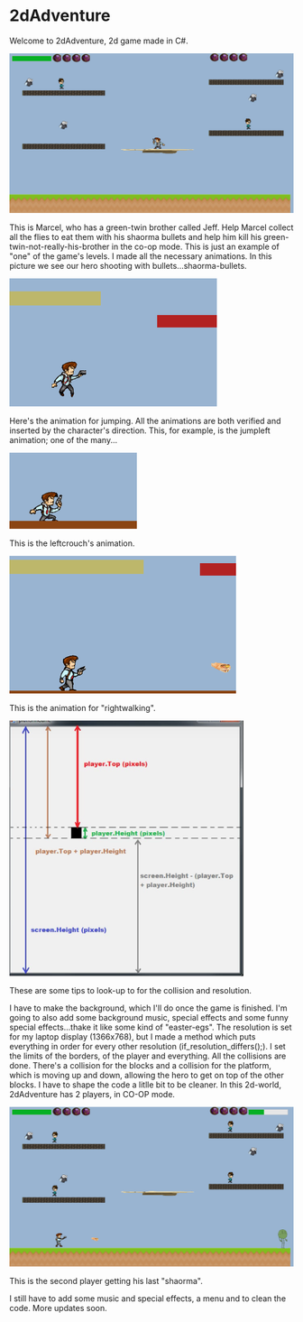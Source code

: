 # 2dAdventure

Welcome to 2dAdventure, 2d game made in C#.

![Screenshot]( 	printscreen.png)

This is Marcel, who has a green-twin brother called Jeff. Help Marcel collect all the flies to eat them with his shaorma bullets and help him kill his green-twin-not-really-his-brother in the co-op mode. 
This is just an example of "one" of the game's levels.
I made all the necessary animations. In this picture we see our hero shooting with bullets...shaorma-bullets.



![Screenshot]( 	Screenshot_2.png)

Here's the animation for jumping. All the animations are both verified and inserted by the character's direction. This, for example, is the jumpleft animation; one of the many...




![Screenshot]( 	Screenshot_3.png)

This is the leftcrouch's animation.




![Screenshot]( 	Screenshot_4.png)

This is the animation for "rightwalking".


![Screenshot](coordinates_for_game.png)

These are some tips to look-up to for the collision and resolution.


I have to make the background, which I'll do once the game is finished.
I'm going to also add some background music, special effects and some funny special effects...thake it like some kind of "easter-egs".
The resolution is set for my laptop display (1366x768), but I made a method which puts everything in order for every other resolution (if_resolution_differs();). I set the limits of the borders, of the player and everything.
All the collisions are done. There's a collision for the blocks and a collision for the platform, which is moving up and down, allowing the hero to get on top of the other blocks. 
I have to shape the code a litlle bit to be cleaner.
In this 2d-world, 2dAdventure has 2 players, in CO-OP mode.


![Screenshot]( 	prnt.png)

This is the second player getting his last "shaorma".


I still have to add some music and special effects, a menu and to clean the code.
More updates soon.
